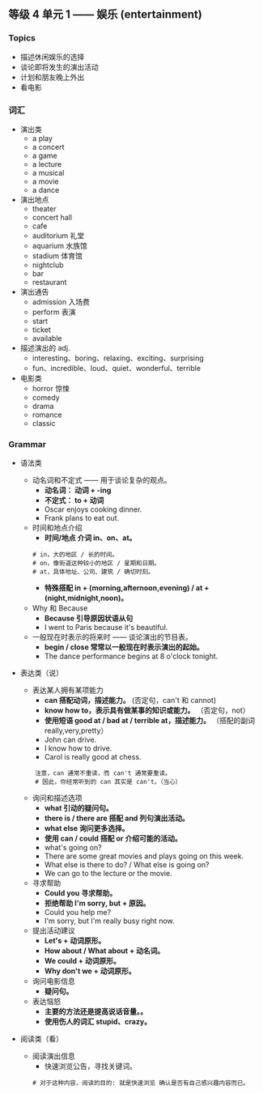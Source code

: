 ## 等级 4 单元 1 —— 娱乐 (entertainment)

### Topics
* 描述休闲娱乐的选择
* 谈论即将发生的演出活动
* 计划和朋友晚上外出
* 看电影

### 词汇
* 演出类
    * a play
    * a concert
    * a game
    * a lecture
    * a musical
    * a movie
    * a dance
* 演出地点
    * theater
    * concert hall
    * cafe
    * auditorium 礼堂
    * aquarium 水族馆
    * stadium 体育馆
    * nightclub
    * bar
    * restaurant
* 演出通告
    * admission 入场费
    * perform 表演
    * start
    * ticket
    * available
* 描述演出的 adj.
    * interesting、boring、relaxing、exciting、surprising
    * fun、incredible、loud、quiet、wonderful、terrible
* 电影类
    * horror 惊悚
    * comedy
    * drama
    * romance
    * classic

### Grammar
* 语法类
    * 动名词和不定式 —— 用于谈论复杂的观点。
        * **动名词： 动词 + -ing**
        * **不定式： to + 动词**
        * Oscar enjoys cooking dinner.
        * Frank plans to eat out.
    * 时间和地点介绍
        * **时间/地点 介词 in、on、at。**
        ```
        # in，大的地区 / 长的时间。
        # on，像街道这种较小的地区 / 星期和日期。
        # at，具体地址、公司、建筑 / 确切时刻。
        ```
        * **特殊搭配 in + (morning,afternoon,evening) / at + (night,midnight,noon)。**
    * Why 和 Because
        * **Because 引导原因状语从句**
        * I went to Paris because it's beautiful.
    * 一般现在时表示的将来时 —— 谈论演出的节目表。
        * **begin / close 常常以一般现在时表示演出的起始。**
        * The dance performance begins at 8 o'clock tonight.

* 表达类（说）
    * 表达某人拥有某项能力
        * **can 搭配动词，描述能力。** (否定句，can't 和 cannot)
        * **know how to，表示具有做某事的知识或能力。** （否定句，not）
        * **使用短语 good at / bad at / terrible at，描述能力。** （搭配的副词 really,very,pretty）
        * John can drive.
        * I know how to drive.
        * Carol is really good at chess.
    ```
        注意，can 通常不重读，而 can't 通常要重读。
        # 因此，你经常听到的 can 其实是 can't。（当心）
    ```
    * 询问和描述选项
        * **what 引动的疑问句。**
        * **there is / there are 搭配 and 列句演出活动。**
        * **what else 询问更多选择。**
        * **使用 can / could 搭配 or 介绍可能的活动。**
        * what's going on?
        * There are some great movies and plays going on this week.
        * What else is there to do? / What else is going on?
        * We can go to the lecture or the movie.
    * 寻求帮助
        * **Could you 寻求帮助。**
        * **拒绝帮助 I'm sorry, but + 原因。**
        * Could you help me?
        * I'm sorry, but I'm really busy right now.
    * 提出活动建议
        * **Let's + 动词原形。**
        * **How about / What about + 动名词。**
        * **We could + 动词原形。**
        * **Why don't we + 动词原形。**
    * 询问电影信息
        * **疑问句。**
    * 表达恼怒
        * **主要的方法还是提高说话音量。。**
        * **使用伤人的词汇 stupid、crazy。**

* 阅读类（看）
    * 阅读演出信息
        * 快速浏览公告，寻找关键词。
        ```
        # 对于这种内容，阅读的目的: 就是快速浏览 确认是否有自己感兴趣内容而已。
        ```
